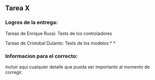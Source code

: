 ## Tarea X

### Logros de la entrega:
Tareas de Enrique Russi: Tests de los controladores

Tareas de Cristobal Dulanto: Tests de los modelos
*
*

### Informacion para el correcto:
Incluir aqui cualquier detalle que pueda ser importante al momento de corregir.